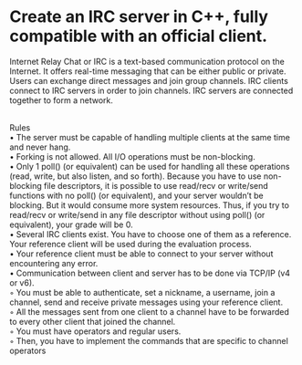 # Create an IRC server in C++, fully compatible with an official client.

Internet Relay Chat or IRC is a text-based communication protocol on the Internet.
It offers real-time messaging that can be either public or private. Users can exchange
direct messages and join group channels.
IRC clients connect to IRC servers in order to join channels. IRC servers are connected
together to form a network. </br> </br>

Rules </br>
• The server must be capable of handling multiple clients at the same time and never
hang. </br>
• Forking is not allowed. All I/O operations must be non-blocking. </br>
• Only 1 poll() (or equivalent) can be used for handling all these operations (read,
write, but also listen, and so forth).
Because you have to use non-blocking file descriptors, it is
possible to use read/recv or write/send functions with no poll()
(or equivalent), and your server wouldn’t be blocking.
But it would consume more system resources.
Thus, if you try to read/recv or write/send in any file descriptor
without using poll() (or equivalent), your grade will be 0. </br>
• Several IRC clients exist. You have to choose one of them as a reference. Your
reference client will be used during the evaluation process. </br>
• Your reference client must be able to connect to your server without encountering
any error. </br>
• Communication between client and server has to be done via TCP/IP (v4 or v6). </br>
◦ You must be able to authenticate, set a nickname, a username, join a channel,
send and receive private messages using your reference client. </br>
◦ All the messages sent from one client to a channel have to be forwarded to
every other client that joined the channel. </br>
◦ You must have operators and regular users. </br>
◦ Then, you have to implement the commands that are specific to channel
operators
